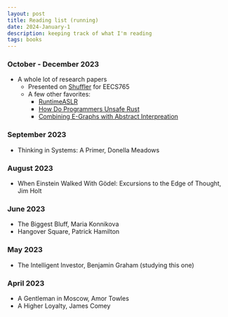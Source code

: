 ```yaml
---
layout: post
title: Reading list (running)
date: 2024-January-1
description: keeping track of what I'm reading
tags: books
---
```


### October - December 2023

- A whole lot of research papers
    - Presented on [Shuffler](https://www.usenix.org/system/files/conference/osdi16/osdi16-williams-king.pdf) for EECS765
    - A few other favorites:
        - [RuntimeASLR](http://wenkewww.gtisc.gatech.edu/papers/runtimeaslr-ndss16.pdf)
        - [How Do Programmers Unsafe Rust](https://dl.acm.org/doi/pdf/10.1145/3428204)
        - [Combining E-Graphs with Abstract Interpreation](https://arxiv.org/pdf/2205.14989.pdf)

### September 2023

- Thinking in Systems: A Primer, Donella Meadows

### August 2023

- When Einstein Walked With Gödel: Excursions to the Edge of Thought, Jim Holt

### June 2023

- The Biggest Bluff, Maria Konnikova
- Hangover Square, Patrick Hamilton

### May 2023

- The Intelligent Investor, Benjamin Graham (studying this one)

### April 2023

- A Gentleman in Moscow, Amor Towles
- A Higher Loyalty, James Comey